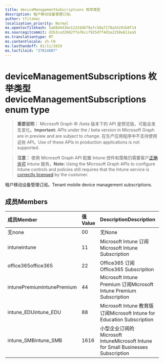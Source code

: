 ```yaml
---
title: deviceManagementSubscriptions 枚举类型
description: 租户移动设备管理订阅。
author: tfitzmac
localization_priority: Normal
ms.openlocfilehash: 5a68d443be1232dd679afc58a7178a54291b0f14
ms.sourcegitcommit: d2b3ca32602ffa76cc7925d7f4d1e2258e611ea5
ms.translationtype: MT
ms.contentlocale: zh-CN
ms.lasthandoff: 01/11/2019
ms.locfileid: "27814607"
---
```

# <a name="devicemanagementsubscriptions-enum-type"></a><span data-ttu-id="eaacf-103">deviceManagementSubscriptions 枚举类型</span><span class="sxs-lookup"><span data-stu-id="eaacf-103">deviceManagementSubscriptions enum type</span></span>

> <span data-ttu-id="eaacf-104">**重要说明：** Microsoft Graph 中 /beta 版本下的 API 是预览版，可能会发生变化。</span><span class="sxs-lookup"><span data-stu-id="eaacf-104">**Important:** APIs under the / beta version in Microsoft Graph are in preview and are subject to change.</span></span> <span data-ttu-id="eaacf-105">在生产应用程序中不支持使用这些 API。</span><span class="sxs-lookup"><span data-stu-id="eaacf-105">Use of these APIs in production applications is not supported.</span></span>

> <span data-ttu-id="eaacf-106">**注意：** 使用 Microsoft Graph API 配置 Intune 控件和策略仍需要客户[正确许可](https://go.microsoft.com/fwlink/?linkid=839381) Intune 服务。</span><span class="sxs-lookup"><span data-stu-id="eaacf-106">**Note:** Using the Microsoft Graph APIs to configure Intune controls and policies still requires that the Intune service is [correctly licensed](https://go.microsoft.com/fwlink/?linkid=839381) by the customer.</span></span>

<span data-ttu-id="eaacf-107">租户移动设备管理订阅。</span><span class="sxs-lookup"><span data-stu-id="eaacf-107">Tenant mobile device management subscriptions.</span></span>
## <a name="members"></a><span data-ttu-id="eaacf-108">成员</span><span class="sxs-lookup"><span data-stu-id="eaacf-108">Members</span></span>
|<span data-ttu-id="eaacf-109">成员</span><span class="sxs-lookup"><span data-stu-id="eaacf-109">Member</span></span>|<span data-ttu-id="eaacf-110">值</span><span class="sxs-lookup"><span data-stu-id="eaacf-110">Value</span></span>|<span data-ttu-id="eaacf-111">Description</span><span class="sxs-lookup"><span data-stu-id="eaacf-111">Description</span></span>|
|:---|:---|:---|
|<span data-ttu-id="eaacf-112">无</span><span class="sxs-lookup"><span data-stu-id="eaacf-112">none</span></span>|<span data-ttu-id="eaacf-113">0</span><span class="sxs-lookup"><span data-stu-id="eaacf-113">0</span></span>|<span data-ttu-id="eaacf-114">无</span><span class="sxs-lookup"><span data-stu-id="eaacf-114">None</span></span>|
|<span data-ttu-id="eaacf-115">intune</span><span class="sxs-lookup"><span data-stu-id="eaacf-115">intune</span></span>|<span data-ttu-id="eaacf-116">1</span><span class="sxs-lookup"><span data-stu-id="eaacf-116">1</span></span>|<span data-ttu-id="eaacf-117">Microsoft Intune 订阅</span><span class="sxs-lookup"><span data-stu-id="eaacf-117">Microsoft Intune Subscription</span></span>|
|<span data-ttu-id="eaacf-118">office365</span><span class="sxs-lookup"><span data-stu-id="eaacf-118">office365</span></span>|<span data-ttu-id="eaacf-119">2</span><span class="sxs-lookup"><span data-stu-id="eaacf-119">2</span></span>|<span data-ttu-id="eaacf-120">Office365 订阅</span><span class="sxs-lookup"><span data-stu-id="eaacf-120">Office365 Subscription</span></span>|
|<span data-ttu-id="eaacf-121">intunePremium</span><span class="sxs-lookup"><span data-stu-id="eaacf-121">intunePremium</span></span>|<span data-ttu-id="eaacf-122">4</span><span class="sxs-lookup"><span data-stu-id="eaacf-122">4</span></span>|<span data-ttu-id="eaacf-123">Microsoft Intune Premium 订阅</span><span class="sxs-lookup"><span data-stu-id="eaacf-123">Microsoft Intune Premium Subscription</span></span>|
|<span data-ttu-id="eaacf-124">intune_EDU</span><span class="sxs-lookup"><span data-stu-id="eaacf-124">intune_EDU</span></span>|<span data-ttu-id="eaacf-125">8</span><span class="sxs-lookup"><span data-stu-id="eaacf-125">8</span></span>|<span data-ttu-id="eaacf-126">Microsoft Intune 教育版订阅</span><span class="sxs-lookup"><span data-stu-id="eaacf-126">Microsoft Intune for Education Subscription</span></span>|
|<span data-ttu-id="eaacf-127">intune_SMB</span><span class="sxs-lookup"><span data-stu-id="eaacf-127">intune_SMB</span></span>|<span data-ttu-id="eaacf-128">16</span><span class="sxs-lookup"><span data-stu-id="eaacf-128">16</span></span>|<span data-ttu-id="eaacf-129">小型企业订阅的 Microsoft Intune</span><span class="sxs-lookup"><span data-stu-id="eaacf-129">Microsoft Intune for Small Businesses Subscription</span></span>|





